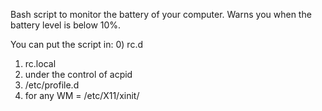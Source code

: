Bash script to monitor the battery of your computer. Warns you when the battery level is below 10%.

You can put the script in:
0) rc.d 
1) rc.local 
2) under the control of acpid
3) /etc/profile.d
4) for any WM = /etc/X11/xinit/ 
